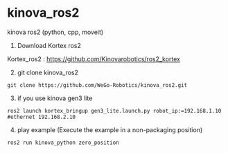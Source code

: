 # kinova_ros2
kinova ros2 (python, cpp, moveit)

1. Download Kortex ros2

Kortex_ros2 : https://github.com/Kinovarobotics/ros2_kortex


2. git clone kinova_ros2
```
git clone https://github.com/WeGo-Robotics/kinova_ros2.git
```


3. if you use kinova gen3 lite
```
ros2 launch kortex_bringup gen3_lite.launch.py robot_ip:=192.168.1.10 #ethernet 192.168.2.10
```


4. play example (Execute the example in a non-packaging position)
```
ros2 run kinova_python zero_position
```
   
